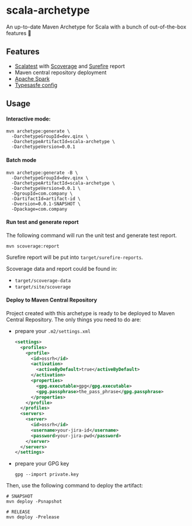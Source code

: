 # scala-archetype
An up-to-date Maven Archetype for Scala with a bunch of out-of-the-box features 🍻

## Features
- [Scalatest](https://www.scalatest.org/) with [Scoverage](http://scoverage.org/) and [Surefire](https://maven.apache.org/surefire/maven-surefire-plugin/) report
- Maven central repository deployment
- [Apache Spark](https://spark.apache.org/)
- [Typesasfe config](https://github.com/lightbend/config)

## Usage

#### Interactive mode:
```shell script
mvn archetype:generate \
  -DarchetypeGroupId=dev.qinx \
  -DarchetypeArtifactId=scala-archetype \
  -DarchetypeVersion=0.0.1
```

#### Batch mode
```shell script
mvn archetype:generate -B \
  -DarchetypeGroupId=dev.qinx \
  -DarchetypeArtifactId=scala-archetype \
  -DarchetypeVersion=0.0.1 \
  -DgroupId=com.company \
  -DartifactId=artifact-id \
  -Dversion=0.0.1-SNAPSHOT \
  -Dpackage=com.company
```

#### Run test and generate report
The following command will run the unit test and generate test report.
```shell script
mvn scoverage:report
```
Surefire report will be put into `target/surefire-reports`.

Scoverage data and report could be found in:
- `target/scoverage-data`
- `target/site/scoverage`

#### Deploy to Maven Central Repository

Project created with this archetype is ready to be deployed to Maven Central Repository.
The only things you need to do are:
- prepare your `.m2/settings.xml`
  ```xml
  <settings>
    <profiles>
      <profile>
        <id>ossrh</id>
        <activation>
          <activeByDefault>true</activeByDefault>
        </activation>
        <properties>
          <gpg.executable>gpg</gpg.executable>
          <gpg.passphrase>the_pass_phrase</gpg.passphrase>
        </properties>
      </profile>
    </profiles>
    <servers>
      <server>
        <id>ossrh</id>
        <username>your-jira-id</username>
        <password>your-jira-pwd</password>
      </server>
    </servers>
  </settings>
  ```
- prepare your GPG key
  ```shell script
  gpg --import private.key
  ```

Then, use the following command to deploy the artifact:
```shell script
# SNAPSHOT
mvn deploy -Psnapshot

# RELEASE
mvn deploy -Prelease
```



